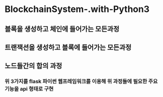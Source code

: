 # BlockchainSystem-.with-Python3
## 블록을 생성하고 체인에 들어가는 모든과정
## 트랜잭션을 생성하고 블록에 들어가는 모든과정
## 노드들간의 합의 과정
### 위 3가지를 flask 파이썬 웹프레임워크를 이용해 위 과정들에 필요한 주요 기능을 api 형태로 구현
